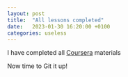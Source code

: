 ```yaml
---
layout: post
title:  "All lessons completed"
date:   2023-01-30 16:20:00 +0100
categories: useless
---
```

I have completed all [Coursera](https://www.coursera.org) materials

Now time to Git it up!


